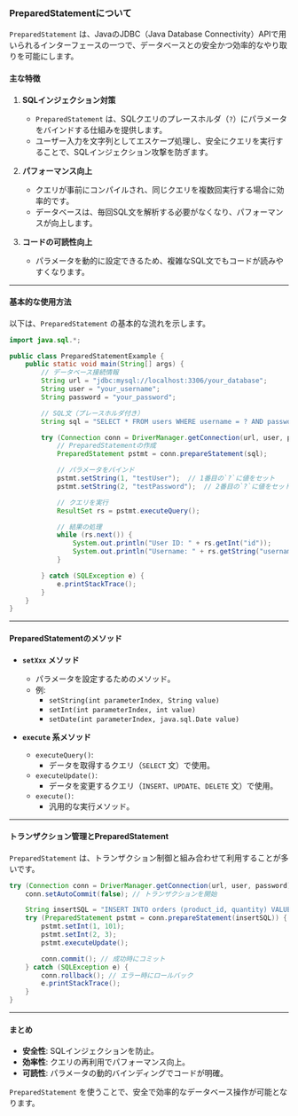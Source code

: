 ### **PreparedStatementについて**

`PreparedStatement` は、JavaのJDBC（Java Database Connectivity）APIで用いられるインターフェースの一つで、データベースとの安全かつ効率的なやり取りを可能にします。

#### **主な特徴**
1. **SQLインジェクション対策**
   - `PreparedStatement` は、SQLクエリのプレースホルダ（`?`）にパラメータをバインドする仕組みを提供します。
   - ユーザー入力を文字列としてエスケープ処理し、安全にクエリを実行することで、SQLインジェクション攻撃を防ぎます。

2. **パフォーマンス向上**
   - クエリが事前にコンパイルされ、同じクエリを複数回実行する場合に効率的です。
   - データベースは、毎回SQL文を解析する必要がなくなり、パフォーマンスが向上します。

3. **コードの可読性向上**
   - パラメータを動的に設定できるため、複雑なSQL文でもコードが読みやすくなります。

---

#### **基本的な使用方法**
以下は、`PreparedStatement` の基本的な流れを示します。

```java
import java.sql.*;

public class PreparedStatementExample {
    public static void main(String[] args) {
        // データベース接続情報
        String url = "jdbc:mysql://localhost:3306/your_database";
        String user = "your_username";
        String password = "your_password";

        // SQL文（プレースホルダ付き）
        String sql = "SELECT * FROM users WHERE username = ? AND password = ?";

        try (Connection conn = DriverManager.getConnection(url, user, password)) {
            // PreparedStatementの作成
            PreparedStatement pstmt = conn.prepareStatement(sql);

            // パラメータをバインド
            pstmt.setString(1, "testUser");  // 1番目の`?`に値をセット
            pstmt.setString(2, "testPassword");  // 2番目の`?`に値をセット

            // クエリを実行
            ResultSet rs = pstmt.executeQuery();

            // 結果の処理
            while (rs.next()) {
                System.out.println("User ID: " + rs.getInt("id"));
                System.out.println("Username: " + rs.getString("username"));
            }

        } catch (SQLException e) {
            e.printStackTrace();
        }
    }
}
```

---

#### **PreparedStatementのメソッド**
- **`setXxx` メソッド**
  - パラメータを設定するためのメソッド。
  - 例:
    - `setString(int parameterIndex, String value)`  
    - `setInt(int parameterIndex, int value)`
    - `setDate(int parameterIndex, java.sql.Date value)`
  
- **`execute` 系メソッド**
  - `executeQuery()`:
    - データを取得するクエリ（`SELECT` 文）で使用。
  - `executeUpdate()`:
    - データを変更するクエリ（`INSERT`、`UPDATE`、`DELETE` 文）で使用。
  - `execute()`:
    - 汎用的な実行メソッド。

---

#### **トランザクション管理とPreparedStatement**
`PreparedStatement` は、トランザクション制御と組み合わせて利用することが多いです。

```java
try (Connection conn = DriverManager.getConnection(url, user, password)) {
    conn.setAutoCommit(false); // トランザクションを開始

    String insertSQL = "INSERT INTO orders (product_id, quantity) VALUES (?, ?)";
    try (PreparedStatement pstmt = conn.prepareStatement(insertSQL)) {
        pstmt.setInt(1, 101);
        pstmt.setInt(2, 3);
        pstmt.executeUpdate();

        conn.commit(); // 成功時にコミット
    } catch (SQLException e) {
        conn.rollback(); // エラー時にロールバック
        e.printStackTrace();
    }
}
```

---

#### **まとめ**
- **安全性**: SQLインジェクションを防止。
- **効率性**: クエリの再利用でパフォーマンス向上。
- **可読性**: パラメータの動的バインディングでコードが明確。

`PreparedStatement` を使うことで、安全で効率的なデータベース操作が可能となります。
